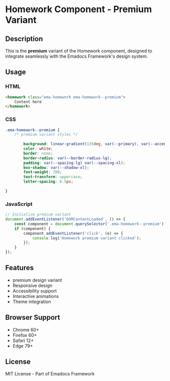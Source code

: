 # Homework Component - Premium Variant

## Description
This is the **premium** variant of the Homework component, designed to integrate seamlessly with the Emadocs Framework's design system.

## Usage

### HTML
```html
<homework class="ema-homework ema-homework--premium">
    Content here
</homework>
```

### CSS
```css
.ema-homework--premium {
    /* premium variant styles */
    
        background: linear-gradient(135deg, var(--primary), var(--accent));
        color: white;
        border: none;
        border-radius: var(--border-radius-lg);
        padding: var(--spacing-lg) var(--spacing-xl);
        box-shadow: var(--shadow-xl);
        font-weight: 700;
        text-transform: uppercase;
        letter-spacing: 0.5px;
    
}
```

### JavaScript
```javascript
// Initialize premium variant
document.addEventListener('DOMContentLoaded', () => {
    const component = document.querySelector('.ema-homework--premium');
    if (component) {
        component.addEventListener('click', (e) => {
            console.log('Homework premium variant clicked');
        });
    }
});
```

## Features
- premium design variant
- Responsive design
- Accessibility support
- Interactive animations
- Theme integration

## Browser Support
- Chrome 60+
- Firefox 60+
- Safari 12+
- Edge 79+

## License
MIT License - Part of Emadocs Framework
